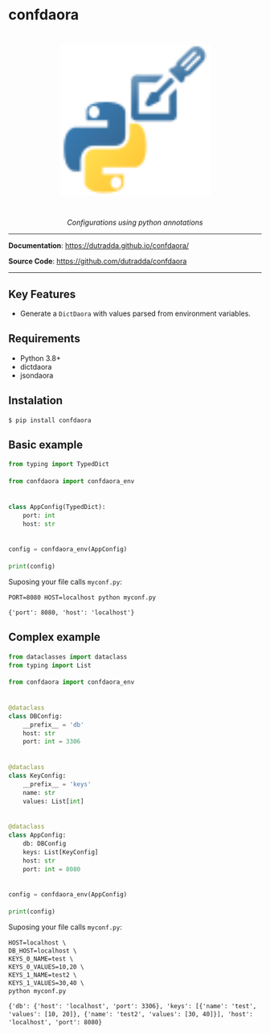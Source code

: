 # confdaora

<p align="center" style="margin: 3em">
  <a href="">
    <img src="confdaora.svg" alt="confdaora" width="300"/>
  </a>
</p>

<p align="center">
    <em>Configurations using python annotations</em>
</p>

---

**Documentation**: <a href="https://dutradda.github.io/confdaora" target="_blank">https://dutradda.github.io/confdaora/</a>

**Source Code**: <a href="https://github.com/dutradda/confdaora" target="_blank">https://github.com/dutradda/confdaora</a>

---


## Key Features

- Generate a `DictDaora` with values parsed from environment variables.


## Requirements

 - Python 3.8+
 - dictdaora
 - jsondaora


## Instalation
```
$ pip install confdaora
```


## Basic example

```python
from typing import TypedDict

from confdaora import confdaora_env


class AppConfig(TypedDict):
    port: int
    host: str


config = confdaora_env(AppConfig)

print(config)

```

Suposing your file calls `myconf.py`:
```
PORT=8080 HOST=localhost python myconf.py

```

```
{'port': 8080, 'host': 'localhost'}

```


## Complex example

```python
from dataclasses import dataclass
from typing import List

from confdaora import confdaora_env


@dataclass
class DBConfig:
    __prefix__ = 'db'
    host: str
    port: int = 3306


@dataclass
class KeyConfig:
    __prefix__ = 'keys'
    name: str
    values: List[int]


@dataclass
class AppConfig:
    db: DBConfig
    keys: List[KeyConfig]
    host: str
    port: int = 8080


config = confdaora_env(AppConfig)

print(config)

```

Suposing your file calls `myconf.py`:
```
HOST=localhost \
DB_HOST=localhost \
KEYS_0_NAME=test \
KEYS_0_VALUES=10,20 \
KEYS_1_NAME=test2 \
KEYS_1_VALUES=30,40 \
python myconf.py

```

```
{'db': {'host': 'localhost', 'port': 3306}, 'keys': [{'name': 'test', 'values': [10, 20]}, {'name': 'test2', 'values': [30, 40]}], 'host': 'localhost', 'port': 8080}

```
